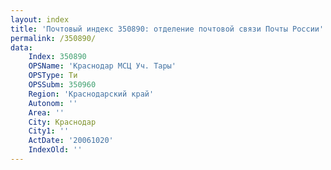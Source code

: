 ```yaml
---
layout: index
title: 'Почтовый индекс 350890: отделение почтовой связи Почты России'
permalink: /350890/
data:
    Index: 350890
    OPSName: 'Краснодар МСЦ Уч. Тары'
    OPSType: Ти
    OPSSubm: 350960
    Region: 'Краснодарский край'
    Autonom: ''
    Area: ''
    City: Краснодар
    City1: ''
    ActDate: '20061020'
    IndexOld: ''
---
```

